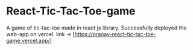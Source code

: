 # React-Tic-Tac-Toe-game
A game of tic-tac-toe made in react js library.
Successfully deployed the web-app on vercel.
link -> [https://pranay-react-tic-tac-toe-game.vercel.app/]
